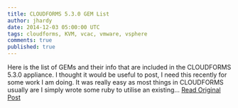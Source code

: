 ```yaml
---
title: CLOUDFORMS 5.3.0 GEM List
author: jhardy
date: 2014-12-03 05:00:00 UTC
tags: cloudforms, KVM, vcac, vmware, vsphere
comments: true
published: true
---
```


Here is the list of GEMs and their info that are included in the CLOUDFORMS 5.3.0 appliance. I thought it would be useful to post, I need this recently for some work I am doing. It was really easy as most things in CLOUDFORMS usually are I simply wrote some ruby to utilise an existing... [Read Original Post](http://cloudformsnow.com/2014/12/03/cloudforms-5-3-0-gem-list/)